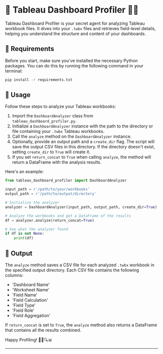 # 🧐 Tableau Dashboard Profiler 🕵️‍♀️

Tableau Dashboard Profiler is your secret agent for analyzing Tableau workbook files. It dives into your `.twbx` files and retrieves field-level details, helping you understand the structure and content of your dashboards.

## 💼 Requirements

Before you start, make sure you've installed the necessary Python packages. You can do this by running the following command in your terminal:

```bash
pip install -r requirements.txt
```

## 🚀 Usage

Follow these steps to analyze your Tableau workbooks:

1. Import the `DashboardAnalyzer` class from `tableau_dashboard_profiler.py`.
2. Initialize a `DashboardAnalyzer` instance with the path to the directory or file containing your `.twbx` Tableau workbooks.
3. Call the `analyze` method on the `DashboardAnalyzer` instance.
4. Optionally, provide an output path and a `create_dir` flag. The script will save the output CSV files in this directory. If the directory doesn't exist, setting `create_dir` to `True` will create it.
5. If you set `return_concat` to `True` when calling `analyze`, the method will return a DataFrame with the analysis results.

Here's an example:

```python
from tableau_dashboard_profiler import DashboardAnalyzer

input_path = r'/path/to/your/workbooks'
output_path = r'/path/to/output/directory'

# Initialize the analyzer
analyzer = DashboardAnalyzer(input_path, output_path, create_dir=True)

# Analyze the workbooks and get a DataFrame of the results
df = analyzer.analyze(return_concat=True)

# See what the analyzer found
if df is not None:
    print(df)
```

## 🎁 Output

The `analyze` method saves a CSV file for each analyzed `.twbx` workbook in the specified output directory. Each CSV file contains the following columns:

- 'Dashboard Name'
- 'Worksheet Name'
- 'Field Name'
- 'Field Calculation'
- 'Field Type'
- 'Field Role'
- 'Field Aggregation'

If `return_concat` is set to `True`, the `analyze` method also returns a DataFrame that contains all the results combined.

Happy Profiling! 🕵️‍♀️🔍📊

---
